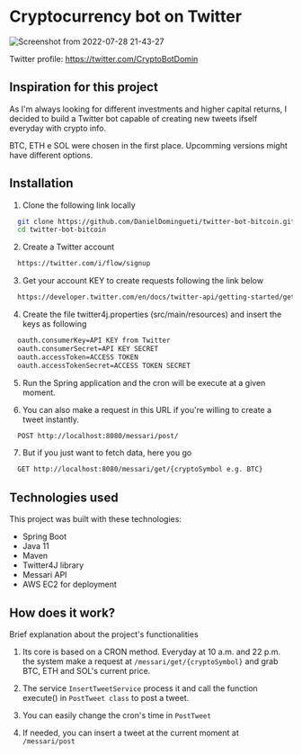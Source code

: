 
# Cryptocurrency bot on Twitter

![Screenshot from 2022-07-28 21-43-27](https://user-images.githubusercontent.com/75149800/181659841-b0ef8e86-d634-43c5-bc08-1cf355da4da0.png)

Twitter profile: https://twitter.com/CryptoBotDomin

## Inspiration for this project

As I'm always looking for different investments and higher capital returns, 
I decided to build a Twitter bot capable of creating new tweets
ifself everyday with crypto info.

BTC, ETH e SOL were chosen in the first place. 
Upcomming versions might have different options.
## Installation

1. Clone the following link locally

```bash
  git clone https://github.com/DanielDomingueti/twitter-bot-bitcoin.git
  cd twitter-bot-bitcoin
```
2. Create a Twitter account

```bash
  https://twitter.com/i/flow/signup
```

3. Get your account KEY to create requests following the link below
```bash
  https://developer.twitter.com/en/docs/twitter-api/getting-started/getting-access-to-the-twitter-api
```

4. Create the file twitter4j.properties (src/main/resources) and insert the keys as following
```bash
  oauth.consumerKey=API KEY from Twitter
  oauth.consumerSecret=API KEY SECRET
  oauth.accessToken=ACCESS TOKEN
  oauth.accessTokenSecret=ACCESS TOKEN SECRET
```

5. Run the Spring application and the cron will be execute at a given moment.

6. You can also make a request in this URL if you're willing to create a tweet instantly.
```bash
  POST http://localhost:8080/messari/post/
```
7. But if you just want to fetch data, here you go
```bash
  GET http://localhost:8080/messari/get/{cryptoSymbol e.g. BTC}
```

## Technologies used

This project was built with these technologies:

- Spring Boot
- Java 11
- Maven
- Twitter4J library
- Messari API
- AWS EC2 for deployment


## How does it work?

Brief explanation about the project's functionalities

1. Its core is based on a CRON method. Everyday at 10 a.m. and 22 p.m. 
the system make a request at ```/messari/get/{cryptoSymbol}``` and grab BTC, ETH and SOL's current price.

2. The service ```InsertTweetService``` process it and call the function execute() 
in ```PostTweet class``` to post a tweet.

3. You can easily change the cron's time in ```PostTweet```

4. If needed, you can insert a tweet at the current moment at ```/messari/post```
